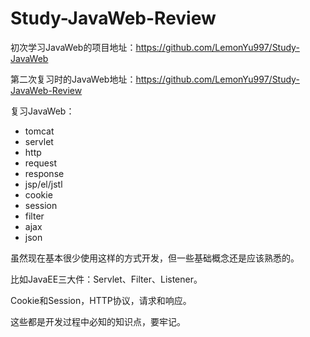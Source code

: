 # Study-JavaWeb-Review
初次学习JavaWeb的项目地址：https://github.com/LemonYu997/Study-JavaWeb

第二次复习时的JavaWeb地址：https://github.com/LemonYu997/Study-JavaWeb-Review

复习JavaWeb： 

- tomcat
- servlet
- http
- request
- response
- jsp/el/jstl
- cookie
- session
- filter
- ajax
- json

虽然现在基本很少使用这样的方式开发，但一些基础概念还是应该熟悉的。

比如JavaEE三大件：Servlet、Filter、Listener。

Cookie和Session，HTTP协议，请求和响应。

这些都是开发过程中必知的知识点，要牢记。
